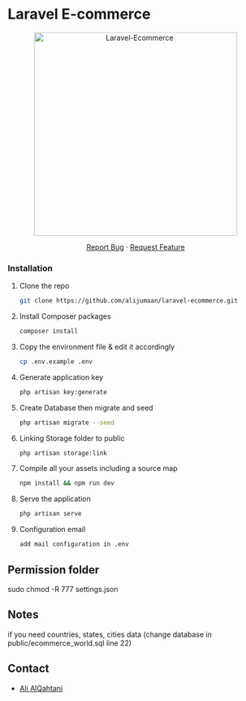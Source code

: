 # Laravel E-commerce

<!-- PROJECT LOGO -->
<p align="center"><a href="https://demoshop.alialqahtani.sa" target="_blank"><img src="https://demoshop.alialqahtani.sa/img/logo.png" width="400" alt="Laravel-Ecommerce"></a></p>

<p align="center">
  <p align="center">
    <a href="https://github.com/alijumaan/laravel-ecommerce/issues">Report Bug</a>
    ·
    <a href="https://github.com/alijumaan/laravel-ecommerce/issues">Request Feature</a>
  </p>

### Installation

1. Clone the repo
   ```sh
   git clone https://github.com/alijumaan/laravel-ecommerce.git
   ```
2. Install Composer packages
   ```sh
   composer install
   ```
3. Copy the environment file & edit it accordingly
   ```sh
   cp .env.example .env
   ```

4. Generate application key
   ```sh
   php artisan key:generate
   ```

5. Create Database then migrate and seed
   ```sh
   php artisan migrate --seed


6. Linking Storage folder to public
   ```sh
   php artisan storage:link
   ```


7. Compile all your assets including a source map
   ```sh
   npm install && npm run dev
   ```

8. Serve the application
   ```sh
   php artisan serve
   ```
   
9. Configuration email
   ```sh
   add mail configuration in .env
   ```

## Permission folder
sudo chmod -R 777 settings.json

## Notes
if you need countries, states, cities data (change database in public/ecommerce_world.sql line 22)

## Contact
* [Ali AlQahtani](https://alialqahtani.sa/#contacts)
